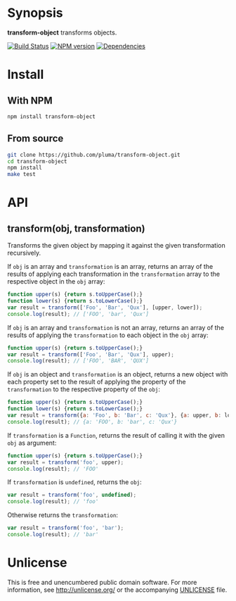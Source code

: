 # Synopsis

**transform-object** transforms objects.

[![Build Status](https://travis-ci.org/pluma/transform-object.png?branch=master)](https://travis-ci.org/pluma/transform-object) [![NPM version](https://badge.fury.io/js/transform-object.png)](http://badge.fury.io/js/transform-object) [![Dependencies](https://david-dm.org/pluma/transform-object.png)](https://david-dm.org/pluma/transform-object)

# Install

## With NPM

```sh
npm install transform-object
```

## From source

```sh
git clone https://github.com/pluma/transform-object.git
cd transform-object
npm install
make test
```

# API

## transform(obj, transformation)

Transforms the given object by mapping it against the given transformation recursively.

If `obj` is an array and `transformation` is an array, returns an array of the results of applying each transformation in the `transformation` array to the respective object in the `obj` array:

```javascript
function upper(s) {return s.toUpperCase();}
function lower(s) {return s.toLowerCase();}
var result = transform(['Foo', 'Bar', 'Qux'], [upper, lower]);
console.log(result); // ['FOO', 'bar', 'Qux']
```

If `obj` is an array and `transformation` is not an array, returns an array of the results of applying the `transformation` to each object in the `obj` array:

```javascript
function upper(s) {return s.toUpperCase();}
var result = transform(['Foo', 'Bar', 'Qux'], upper);
console.log(result); // ['FOO', 'BAR', 'QUX']
```

If `obj` is an object and `transformation` is an object, returns a new object with each property set to the result of applying the property of the `transformation` to the respective property of the `obj`:

```javascript
function upper(s) {return s.toUpperCase();}
function lower(s) {return s.toLowerCase();}
var result = transform({a: 'Foo', b: 'Bar', c: 'Qux'}, {a: upper, b: lower});
console.log(result); // {a: 'FOO', b: 'bar', c: 'Qux'}
```

If `transformation` is a `Function`, returns the result of calling it with the given `obj` as argument:

```javascript
function upper(s) {return s.toUpperCase();}
var result = transform('foo', upper);
console.log(result); // 'FOO'
```

If `transformation` is `undefined`, returns the `obj`:

```javascript
var result = transform('foo', undefined);
console.log(result); // 'foo'
```

Otherwise returns the `transformation`:

```javascript
var result = transform('foo', 'bar');
console.log(result); // 'bar'
```

# Unlicense

This is free and unencumbered public domain software. For more information, see http://unlicense.org/ or the accompanying [UNLICENSE](https://github.com/pluma/transform-object/blob/master/UNLICENSE) file.